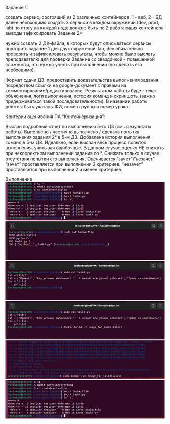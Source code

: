 Задание 1:

создать сервис, состоящий из 2 различных контейнеров: 1 - веб, 2 - БД
далее необходимо создать 3 сервиса в каждом окружении (dev, prod, lab)
по итогу на каждой ноде должно быть по 2 работающих контейнера
выводы зафиксировать
Задание 2*:

нужно создать 2 ДК-файла, в которых будут описываться сервисы
повторить задание 1 для двух окружений: lab, dev
обязательно проверить и зафиксировать результаты, чтобы можно было выслать преподавателю для проверки
Задание со звездочкой - повышенной сложности, это нужно учесть при выполнении (но сделать его необходимо).

Формат сдачи ДЗ: предоставить доказательства выполнения задания посредством ссылки на google-документ с правами на комментирование/редактирование. Результатом работы будет: текст объяснения, логи выполнения, история команд и скриншоты (важно придерживаться такой последовательности). В названии работы должны быть указаны ФИ, номер группы и номер урока.

Критерии оценивания ПА “Контейнеризация”:

Выслан подробный отчет по выполнению 5-го ДЗ (см.: результаты работы)
Выполнено / частично выполнено / сделана попытка выполнения задания 2* в 5-м ДЗ.
Добавлена история выполнения команд в 5-м ДЗ. Идеально, если выслан весь процесс попыток выполнения, учитывая ошибочные.
В данном случае оценку НЕ снижать при некорректном выполнении задания со *. Снижать только в случае отсутствия попытки его выполнения. Оценивается “зачет”\”незачет” “зачет” проставляется при выполнении 3 критериев. “незачет” проставляется при выполнении 2 и менее критериев.

Выполнение
![скриншот](source/02-08-35.png)
![скриншот](source/02-09-34.png)
![скриншот](source/02-10-00.png)
![скриншот](source/02-10-58.png)
![скриншот](source/02-12-45.png)
![скриншот](source/02-08-35.png)